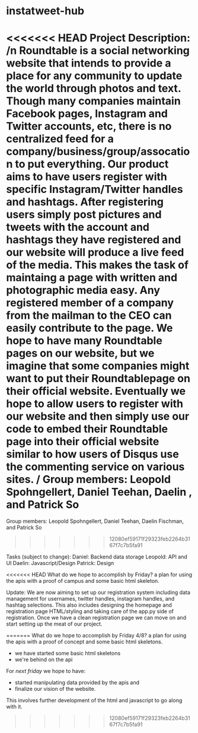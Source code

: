 instatweet-hub
==============
<<<<<<< HEAD
Project Description:
/n Roundtable is a social networking website that intends to provide a place for any community   to update the world through photos and text. Though many companies maintain    Facebook pages, Instagram and Twitter accounts, etc, there is no centralized   feed for a company/business/group/assocation to put everything. Our product    aims to have users register with specific Instagram/Twitter handles and hashtags. After registering users simply post pictures and tweets with the account and hashtags they have registered and our website will produce a live feed of the media. This makes the task of maintaing a page with written and photographic media easy. Any registered member of a company from the mailman to the CEO can easily contribute to the page. We hope to have many Roundtable pages on our website, but we imagine that some companies might want to put their Roundtablepage on their official website. Eventually we hope to allow users to register with our website and then simply use our code to embed their Roundtable page into their official website similar to how users of Disqus use the commenting service on various sites. 
/
Group members: Leopold Spohngellert, Daniel Teehan, Daelin , and Patrick So
=======

Group members: Leopold Spohngellert, Daniel Teehan, Daelin Fischman, and Patrick So
>>>>>>> 12080ef59171f29323feb2264b3167f7c7b5fa91

Tasks (subject to change):
Daniel:  Backend data storage
Leopold: API and UI
Daelin: Javascript/Design
Patrick: Design

<<<<<<< HEAD
What do we hope to accomplish by Friday?
a plan for using the apis with a proof of campus and some basic html skeleton.

Update: We are now aiming to set up our registration system including data management for usernames, twitter handles, instagram handles, and hashtag selections. This also includes designing the homepage and registration page HTML/styling and taking care of the app.py side of registration. Once we have a clean registration page we can move on and start setting up the meat of our project. 

=======
What do we hope to accomplish by Friday 4/8?
a plan for using the apis with a proof of concept and some basic html skeletons.
+ we have started some basic html skeletons
+ we're behind on the api

For *next friday* we hope to have: 
+ started manipulating data provided by the apis and 
+ finalize our vision of the website.

This involves further development of the html and javascript to go along with it.
>>>>>>> 12080ef59171f29323feb2264b3167f7c7b5fa91
